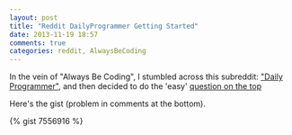 ```yaml
---
layout: post
title: "Reddit DailyProgrammer Getting Started"
date: 2013-11-19 18:57
comments: true
categories: reddit, AlwaysBeCoding
---
```


In the vein of "Always Be Coding", I stumbled across this subreddit: ["Daily
Programmer"](http://www.reddit.com/r/dailyprogrammer/), and then decided to do
the 'easy' [question on the
top](http://www.reddit.com/r/dailyprogrammer/comments/1qwkdz/111113_challenge_141_easy_checksums/)


Here's the gist (problem in comments at the bottom).

{% gist 7556916 %}

